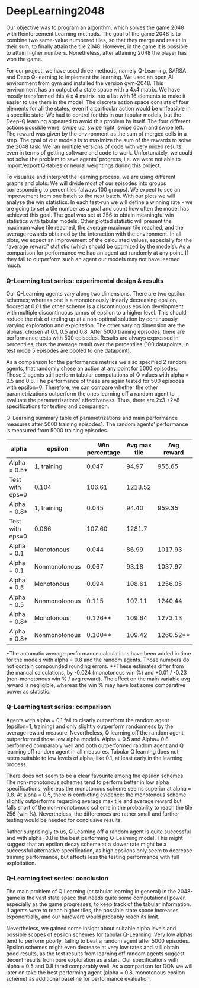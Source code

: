 # DeepLearning2048

Our objective was to program an algorithm, which solves the game 2048 with Reinforcement Learning methods. The goal of the game 2048 is to combine two same-value numbered tiles, so that they merge and result in their sum, to finally attain the tile 2048. However, in the game it is possible to attain higher numbers. Nonetheless, after attaining 2048 the player has won the game. 

For our project, we have used three methods, namely Q-Learning, SARSA and Deep Q-learning to implement the learning. We used an open AI environment from gym and installed the version gym-2048. This environment has an output of a state space with a 4x4 matrix. We have mostly transformed this 4 x 4 matrix into a list with 16 elements to make it easier to use them in the model. The discrete action space consists of four elements for all the states, even if a particular action would be unfeasible in a specific state. We had to control for this in our tabular models, but the Deep-Q learning appeared to avoid this problem by itself. The four different actions possible were: swipe up, swipe right, swipe down and swipe left. The reward was given by the environment as the sum of merged cells in a step. The goal of our models is to maximize the sum of the rewards to solve the 2048 task. We ran multiple versions of code with very mixed results, even in terms of getting software and code to work. Unfortunately, we could not solve the problem to save agents’ progress, i.e. we were not able to import/export Q-tables or neural weightings during this project.

To visualize and interpret the learning process, we are using different graphs and plots. We will divide most of our episodes into groups corresponding to percentiles (always 100 groups). We expect to see an improvement from one batch to the next batch. With our plots we will analyse the win statistics. In each test-run we will define a winning rate - we are going to set a tile number as a goal and count how often the model has achieved this goal. The goal was set at 256 to obtain meaningful win statistics with tabular models. Other plotted statistic will present the maximum value tile reached, the average maximum tile reached, and the average rewards obtained by the interaction with the environment. In all plots, we expect an improvement of the calculated values, especially for the “average reward” statistic (which should be optimized by the models). As a comparison for performance we had an agent act randomly at any point. If they fail to outperform such an agent our models may not have learned much.

### Q-Learning test series: experimental design &amp; results

Our Q-Learning agents vary along two dimensions. There are two epsilon schemes; whereas one is a monotonously linearly decreasing epsilon, floored at 0.01 the other scheme is a discontinuous epsilon development with multiple discontinuous jumps of epsilon to a higher level. This should reduce the risk of ending up at a non-optimal solution by continuously varying exploration and exploitation. The other varying dimension are the alphas, chosen at 0.1, 0.5 and 0.8. After 5000 training episodes, there are performance tests with 500 episodes. Results are always expressed in percentiles, thus the average result over the percentiles (100 datapoints, in test mode 5 episodes are pooled to one datapoint).

As a comparison for the performance metrics we also specified 2 random agents, that randomly chose an action at any point for 5000 episodes. Those 2 agents still perform tabular computations of Q values with alpha = 0.5 and 0.8. The performance of these are again tested for 500 episodes with epsilon=0. Therefore, we can compare whether the other parametrizations outperform the ones learning off a random agent to evaluate the parametrizations&#39; effectiveness. Thus, there are 2x3 +2=8 specifications for testing and comparison.

Q-Learning summary table of parametrizations and main performance measures after 5000 training episodes1. The random agents&#39; performance is measured from 5000 training episodes.

| alpha | epsilon | Win percentage | Avg max tile | Avg reward |
| --- | --- | --- | --- | --- |
| Alpha = 0.5\* | 1, training | 0.047 | 94.97 | 955.65 |
| Test with eps=0 | 0.104 | 106.61 | 1213.52 |
| Alpha = 0.8\* | 1, training | 0.045 | 94.40 | 959.35 |
| Test with eps=0 | 0.086 | 107.60 | 1281.7 |
| Alpha = 0.1 | Monotonous | 0.044 | 86.99 | 1017.93 |
| Alpha = 0.1 | Nonmonotonous | 0.067 | 93.18 | 1037.97 |
| Alpha = 0.5 | Monotonous | 0.094 | 108.61 | 1256.05 |
| Alpha = 0.5 | Nonmonotonous | 0.115 | 107.11 | 1240.44 |
| Alpha = 0.8\* | Monotonous | 0.126\*\* | 109.64 | 1273.13 |
| Alpha = 0.8\* | Nonmonotonous | 0.100\*\* | 109.42 | 1260.52\*\* |

\*The automatic average performance calculations have been added in time for the models with alpha = 0.8 and the random agents. Those numbers do not contain compounded rounding errors.
\*\*These estimates differ from the manual calculations, by -0.024 (monotonous win %) and +0.01 / -0.23 (non-monotonous win % / avg reward). The effect on the main variable avg reward is negligible, whereas the win % may have lost some comparative power as statistic.

### Q-Learning test series: comparison

Agents with alpha = 0.1 fail to clearly outperform the random agent (epsilon=1, training) and only slightly outperform randomness by the average reward measure. Nevertheless, Q learning off the random agent outperformed those low alpha models. Alpha = 0.5 and Alpha= 0.8 performed comparably well and both outperformed random agent and Q learning off random agent in all measures. Tabular Q learning does not seem suitable to low levels of alpha, like 0.1, at least early in the learning process.

There does not seem to be a clear favourite among the epsilon schemes. The non-monotonous schemes tend to perform better in low alpha specifications. whereas the monotonous scheme seems superior at alpha = 0.8. At alpha = 0.5, there is conflicting evidence: the monotonous scheme slightly outperforms regarding average max tile and average reward but falls short of the non-monotonous scheme in the probability to reach the tile 256 (win %). Nevertheless, the differences are rather small and further testing would be needed for conclusive results.

Rather surprisingly to us, Q Learning off a random agent is quite successful and with alpha=0.8 is the best performing Q-Learning model. This might suggest that an epsilon decay scheme at a slower rate might be a successful alternative specification, as high epsilons only seem to decrease training performance, but affects less the testing performance with full exploitation.

### Q-Learning test series: conclusion

The main problem of Q Learning (or tabular learning in general) in the 2048-game is the vast state space that needs quite some computational power, especially as the game progresses, to keep track of the tabular information. If agents were to reach higher tiles, the possible state space increases exponentially, and our hardware would probably reach its limit.

Nevertheless, we gained some insight about suitable alpha levels and possible scopes of epsilon schemes for tabular Q-Learning. Very low alphas tend to perform poorly, failing to beat a random agent after 5000 episodes. Epsilon schemes might even decrease at very low rates and still obtain good results, as the test results from learning off random agents suggest decent results from pure exploration as a start. Our specifications with alpha = 0.5 and 0.8 fared comparably well. As a comparison for DQN we will later on take the best performing agent (alpha = 0.8, monotonous epsilon scheme) as additional baseline for performance evaluation.
